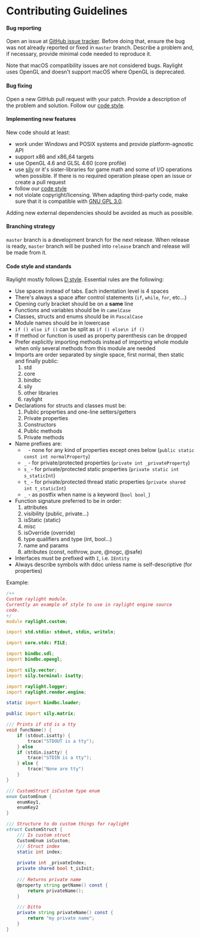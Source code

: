 # Contributing Guidelines

####  Bug reporting 

Open an issue at [GitHub issue tracker](https://github.com/artificial-studio/raylight/issues). Before doing that, ensure the bug was not already reported or fixed in `master` branch. Describe a problem and, if necessary, provide minimal code needed to reproduce it.

Note that macOS compatibility issues are not considered bugs. Raylight uses OpenGL and doesn't support macOS where OpenGL is deprecated.

####  Bug fixing 

Open a new GitHub pull request with your patch. Provide a description of the problem and solution. Follow our [code style](#code-style-and-standards).

#### Implementing new features

New code should at least:
* work under Windows and POSIX systems and provide platform-agnostic API
* support x86 and x86_64 targets
* use OpenGL 4.6 and GLSL 4.60 (core profile)
* use [sily](https://github.com/al1-ce/sily-dlang) or it's sister-libraries for game math and some of I/O operations when possible. If there is no required operation please open an issue or create a pull request
* follow our [code style](#code-style-and-standards)
* not violate copyright/licensing. When adapting third-party code, make sure that it is compatible with [GNU GPL 3.0](https://www.gnu.org/licenses/gpl-3.0.en.html).

Adding new external dependencies should be avoided as much as possible.

#### Branching strategy

`master` branch is a development branch for the next release. When release is ready, `master` branch will be pushed into `release` branch and release will be made from it.

####  Code style and standards 

Raylight mostly follows [D style](https://dlang.org/dstyle.html). Essential rules are the following:
* Use spaces instead of tabs. Each indentation level is 4 spaces
* There's always a space after control statements (`if`, `while`, `for`, etc...)
* Opening curly bracket should be on a **same** line
* Functions and variables should be in `camelCase`
* Classes, structs and enums should be in `PascalCase`
* Module names should be in lowercase
* `if () else if ()` can be split as `if () else\n if ()`
* If method or function is used as property parenthesis can be dropped
* Prefer explicitly importing methods instead of importing whole module when only several methods from this module are needed
* Imports are order separated by single space, first normal, then static and finally public:
    1. std
    2. core
    3. bindbc
    4. sily
    5. other libraries 
    6. raylight
* Declarations for structs and classes must be:
    1. Public properties and one-line setters/getters
    2. Private properties
    3. Constructors
    4. Public methods
    5. Private methods
* Name prefixes are:
    - ` ` - none for any kind of properties except ones below (`public static const int normalProperty`)
    - `_` - for private/protected properties (`private int _privateProperty`)
    - `s_` - for private/protected static properties (`private static int s_staticInt`)
    - `t_` - for private/protected thread static properties (`private shared int t_staticInt`)
    - `_` - as postfix when name is a keyword (`bool bool_`)
* Function signature preferred to be in order:
    1. attributes
    2. visibility (public, private...)
    3. isStatic (static)
    4. misc
    5. isOverride (override)
    6. type qualifiers and type (int, bool...)
    7. name and params
    8. attributes (const, nothrow, pure, @nogc, @safe)
* Interfaces must be prefixed with `I`, i.e. `IEntity`
* Always describe symbols with ddoc unless name is self-descriptive (for properties)

Example:
```d
/++
Custom raylight module.
Currently an example of style to use in raylight engine source
code.
+/
module raylight.custom;

import std.stdio: stdout, stdin, writeln;

import core.stdc: FILE;

import bindbc.sdl;
import bindbc.opengl;

import sily.vector;
import sily.terminal: isatty;

import raylight.logger;
import raylight.render.engine;

static import bindbc.loader;

public import sily.matrix;

/// Prints if std is a tty
void funcName() {
    if (stdout.isatty) {
        trace("STDOUT is a tty");
    } else
    if (stdin.isatty) {
        trace("STDIN is a tty");
    } else {
        trace("None are tty")
    }
}

/// CustomStruct isCustom type enum
enum CustomEnum {
    enumKey1,
    enumKey2
}

/// Structure to do custom things for raylight
struct CustomStruct {
    /// Is custom struct
    CustomEnum isCustom;
    /// Struct index
    static int index;
    
    private int _privateIndex;
    private shared bool t_isInit;
    
    /// Returns private name
    @property string getName() const {
        return privateName();
    }

    /// Ditto
    private string privateName() const {
        return "my private name";
    }
}
```

